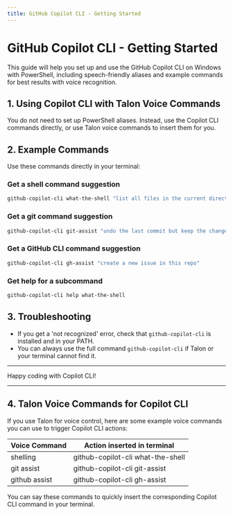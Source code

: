 ```yaml
---
title: GitHub Copilot CLI - Getting Started
---
```


# GitHub Copilot CLI - Getting Started

This guide will help you set up and use the GitHub Copilot CLI on Windows with PowerShell, including speech-friendly aliases and example commands for best results with voice recognition.


## 1. Using Copilot CLI with Talon Voice Commands

You do not need to set up PowerShell aliases. Instead, use the Copilot CLI commands directly, or use Talon voice commands to insert them for you.


## 2. Example Commands

Use these commands directly in your terminal:

### Get a shell command suggestion
```powershell
github-copilot-cli what-the-shell "list all files in the current directory"
```

### Get a git command suggestion
```powershell
github-copilot-cli git-assist "undo the last commit but keep the changes"
```

### Get a GitHub CLI command suggestion
```powershell
github-copilot-cli gh-assist "create a new issue in this repo"
```

### Get help for a subcommand
```powershell
github-copilot-cli help what-the-shell
```


## 3. Troubleshooting

- If you get a 'not recognized' error, check that `github-copilot-cli` is installed and in your PATH.
- You can always use the full command `github-copilot-cli` if Talon or your terminal cannot find it.

---
Happy coding with Copilot CLI!

---

## 4. Talon Voice Commands for Copilot CLI

If you use Talon for voice control, here are some example voice commands you can use to trigger Copilot CLI actions:

| Voice Command     | Action inserted in terminal                        |
|-------------------|---------------------------------------------------|
| shelling          | github-copilot-cli what-the-shell                 |
| git assist        | github-copilot-cli git-assist                     |
| github assist     | github-copilot-cli gh-assist                      |

You can say these commands to quickly insert the corresponding Copilot CLI command in your terminal.